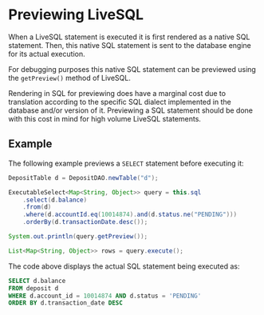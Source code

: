 # Previewing LiveSQL

When a LiveSQL statement is executed it is first rendered as a native SQL statement. Then, this native 
SQL statement is sent to the database engine for its actual execution.

For debugging purposes this native SQL statement can be previewed using the `getPreview()` method of LiveSQL.

Rendering in SQL for previewing does have a marginal cost due to translation according to the specific SQL 
dialect implemented in the database and/or version of it. Previewing a SQL statement should be done with this cost in mind
for high volume LiveSQL statements.

## Example

The following example previews a `SELECT` statement before executing it:

```java
DepositTable d = DepositDAO.newTable("d");

ExecutableSelect<Map<String, Object>> query = this.sql
    .select(d.balance)
    .from(d) 
    .where(d.accountId.eq(10014874).and(d.status.ne("PENDING")))
    .orderBy(d.transactionDate.desc());

System.out.println(query.getPreview());

List<Map<String, Object>> rows = query.execute();
```

The code above displays the actual SQL statement being executed as:

```sql
SELECT d.balance
FROM deposit d
WHERE d.account_id = 10014874 AND d.status = 'PENDING'
ORDER BY d.transaction_date DESC
```

